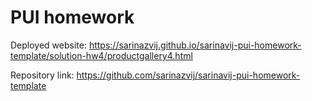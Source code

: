 # PUI homework

Deployed website: https://sarinazvij.github.io/sarinavij-pui-homework-template/solution-hw4/productgallery4.html

Repository link: https://github.com/sarinazvij/sarinavij-pui-homework-template
